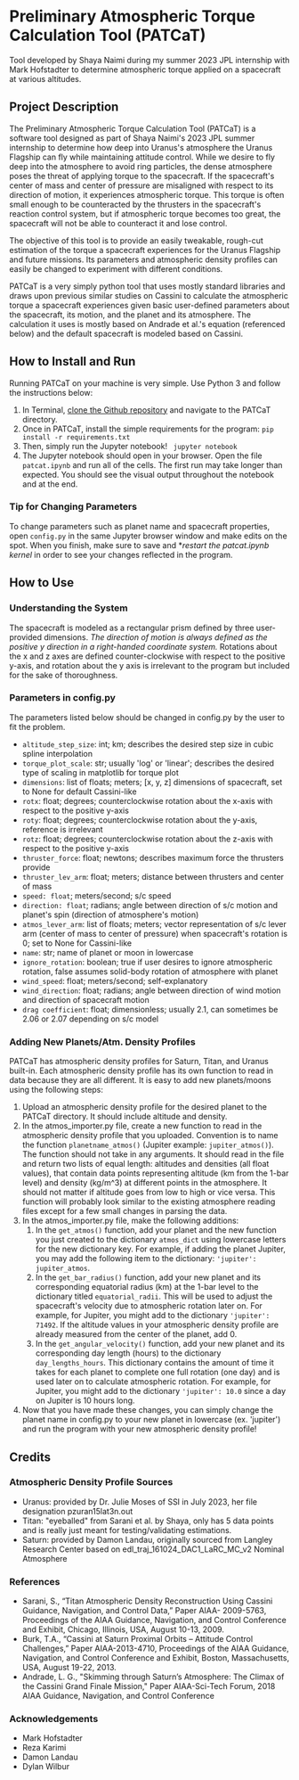 # Preliminary Atmospheric Torque Calculation Tool (PATCaT)
Tool developed by Shaya Naimi during my summer 2023 JPL internship with Mark Hofstadter to determine atmospheric torque applied on a spacecraft at various altitudes.


## Project Description
The Preliminary Atmospheric Torque Calculation Tool (PATCaT) is a software tool designed as part of Shaya Naimi's 2023 JPL summer internship to determine how deep into Uranus's atmosphere the Uranus Flagship can fly while maintaining attitude control. While we desire to fly deep into the atmosphere to avoid ring particles, the dense atmosphere poses the threat of applying torque to the spacecraft. If the spacecraft's center of mass and center of pressure are misaligned with respect to its direction of motion, it experiences atmospheric torque. This torque is often small enough to be counteracted by the thrusters in the spacecraft's reaction control system, but if atmospheric torque becomes too great, the spacecraft will not be able to counteract it and lose control.

The objective of this tool is to provide an easily tweakable, rough-cut estimation of the torque a spacecraft experiences for the Uranus Flagship and future missions. Its parameters and atmospheric density profiles can easily be changed to experiment with different conditions. 

PATCaT is a very simply python tool that uses mostly standard libraries and draws upon previous similar studies on Cassini to calculate the atmospheric torque a spacecraft experiences given basic user-defined parameters about the spacecraft, its motion, and the planet and its atmosphere. The calculation it uses is mostly based on Andrade et al.'s equation (referenced below) and the default spacecraft is modeled based on Cassini. 

## How to Install and Run
Running PATCaT on your machine is very simple. Use Python 3 and follow the instructions below:

1. In Terminal, [clone the Github repository](https://docs.github.com/en/repositories/creating-and-managing-repositories/cloning-a-repository) and navigate to the PATCaT directory.
2. Once in PATCaT, install the simple requirements for the program: ``` pip install -r requirements.txt ```
3. Then, simply run the Jupyter notebook! ``` jupyter notebook```
4. The Jupyter notebook should open in your browser. Open the file `patcat.ipynb` and run all of the cells. The first run may take longer than expected. You should see the visual output throughout the notebook and at the end.

### Tip for Changing Parameters
To change parameters such as planet name and spacecraft properties, open `config.py` in the same Jupyter browser window and make edits on the spot. When you finish, make sure to save and **restart the patcat.ipynb kernel* in order to see your changes reflected in the program.

## How to Use 
### Understanding the System
   The spacecraft is modeled as a rectangular prism defined by three user-provided dimensions. *The direction of motion is always defined as the positive y direction in a right-handed coordinate system.* Rotations about the x and z axes are defined counter-clockwise with respect to the positive y-axis, and rotation about the y axis is irrelevant to the program but included for the sake of thoroughness. 
### Parameters in config.py
   The parameters listed below should be changed in config.py by the user to fit the problem.
   * `altitude_step_size`: int; km; describes the desired step size in cubic spline interpolation
   * `torque_plot_scale`: str; usually 'log' or 'linear'; describes the desired type of scaling in matplotlib for torque plot
   * `dimensions`: list of floats; meters; [x, y, z] dimensions of spacecraft, set to None for default Cassini-like
   * `rotx`: float; degrees; counterclockwise rotation about the x-axis with respect to the positive y-axis
   * `roty`: float; degrees; counterclockwise rotation about the y-axis, reference is irrelevant
   * `rotz`: float; degrees; counterclockwise rotation about the z-axis with respect to the positive y-axis
   * `thruster_force`: float; newtons; describes maximum force the thrusters provide
   * `thruster_lev_arm`: float; meters; distance between thrusters and center of mass
   * `speed: float`; meters/second; s/c speed
   * `direction: float`; radians; angle between direction of s/c motion and planet's spin (direction of atmosphere's motion)
   * `atmos_lever_arm`: list of floats; meters; vector representation of s/c lever arm (center of mass to center of pressure) when spacecraft's rotation is 0; set to None for Cassini-like
   * `name`: str; name of planet or moon in lowercase
   * `ignore_rotation`: boolean; true if user desires to ignore atmospheric rotation, false assumes solid-body rotation of atmosphere with planet
   * `wind_speed`: float; meters/second; self-explanatory 
   * `wind_direction`: float; radians; angle between direction of wind motion and direction of spacecraft motion
   * `drag coefficient`: float; dimensionless; usually 2.1, can sometimes be 2.06 or 2.07 depending on s/c model
### Adding New Planets/Atm. Density Profiles
PATCaT has atmospheric density profiles for Saturn, Titan, and Uranus built-in. Each atmospheric density profile has its own function to read in data because they are all different. It is easy to add new planets/moons using the following steps:
1. Upload an atmospheric density profile for the desired planet to the PATCaT directory. It should include altitude and density.
2. In the atmos_importer.py file, create a new function to read in the atmospheric density profile that you uploaded. Convention is to name the function `planetname_atmos()` (Jupiter example: `jupiter_atmos()`). The function should not take in any arguments. It should read in the file and return two lists of equal length: altitudes and densities (all float values), that contain data points representing altitude (km from the 1-bar level) and density (kg/m^3) at different points in the atmosphere. It should not matter if altitude goes from low to high or vice versa. This function will probably look similar to the existing atmosphere reading files except for a few small changes in parsing the data.
3. In the atmos_importer.py file, make the following additions:
    1. In the `get_atmos()` function, add your planet and the new function you just created to the dictionary `atmos_dict` using lowercase letters for the new dictionary key. For example, if adding the planet Jupiter, you may add the following item to the dictionary: `'jupiter': jupiter_atmos`. 
    2. In the `get_bar_radius()` function, add your new planet and its corresponding equatorial radius (km) at the 1-bar level to the dictionary titled `equatorial_radii`. This will be used to adjust the spacecraft's velocity due to atmospheric rotation later on. For example, for Jupiter, you might add to the dictionary `'jupiter': 71492`. If the altitude values in your atmospheric density profile are already measured from the center of the planet, add 0.
    3. In the `get_angular_velocity()` function, add your new planet and its corresponding day length (hours) to the dictionary `day_lengths_hours`. This dictionary contains the amount of time it takes for each planet to complete one full rotation (one day) and is used later on to calculate atmospheric rotation. For example, for Jupiter, you might add to the dictionary `'jupiter': 10.0` since a day on Jupiter is 10 hours long.
4. Now that you have made these changes, you can simply change the planet name in config.py to your new planet in lowercase (ex. 'jupiter') and run the program with your new atmospheric density profile! 


## Credits
### Atmospheric Density Profile Sources
* Uranus: provided by Dr. Julie Moses of SSI in July 2023, her file designation pzuran15lat3n.out
* Titan: "eyeballed" from Sarani et al. by Shaya, only has 5 data points and is really just meant for testing/validating estimations.
* Saturn: provided by Damon Landau, originally sourced from Langley Research Center based on edl_traj_161024_DAC1_LaRC_MC_v2 Nominal Atmosphere
  
### References
+ Sarani, S., “Titan Atmospheric Density Reconstruction Using Cassini Guidance, Navigation, and Control Data,” Paper AIAA-
2009-5763, Proceedings of the AIAA Guidance, Navigation, and Control Conference and Exhibit, Chicago, Illinois, USA, August 10-13, 2009. 
+ Burk, T.A., “Cassini at Saturn Proximal Orbits – Attitude Control Challenges,” Paper AIAA-2013-4710, Proceedings of the
AIAA Guidance, Navigation, and Control Conference and Exhibit, Boston, Massachusetts, USA, August 19-22, 2013.
+ Andrade, L. G., "Skimming through Saturn’s Atmosphere: The Climax of the Cassini Grand Finale Mission," Paper AIAA-Sci-Tech Forum, 2018 AIAA Guidance, Navigation, and Control Conference

### Acknowledgements
* Mark Hofstadter
* Reza Karimi
* Damon Landau
* Dylan Wilbur
